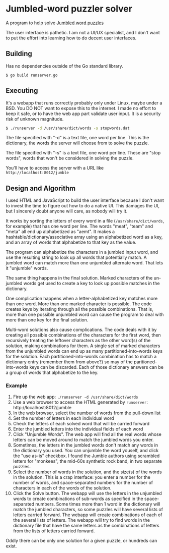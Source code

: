 # Jumbled-word puzzler solver

A program to help solve [Jumbled word puzzles](https://www.google.com/search?q=jumble&tbm=isch)

The user interface is pathetic.
I am not a UI/UX specialist,
and I don't want to put the effort into learning how to do
decent user interfaces.

## Building

Has no dependencies outside of the Go standard library.

    $ go build runserver.go

## Executing

It's a webapp that runs correctly probably only under Linux,
maybe under a BSD.
You DO NOT want to expose this to the internet.
I made no effort to keep it safe, or to have the web app part
validate user input.
It is a security risk of unknown magnitude.

```sh
$ ./runserver -d /usr/share/dict/words -s stopwords.dat
```

The file specified with "-d" is a text file,
one word per line.
This is the dictionary,
the words the server will choose from to solve the puzzle.

The file specified with "-s" is a text file,
one word per line.
These are "stop words",
words that won't be considered in solving the puzzle.

You'll have to access the server with a URL like `http://localhost:8012/jumble`

## Design and Algorithm

I used HTML and JavaScript to build the user interface because
I don't want to invest the time to figure out how to do a native UI.
This damages the UI, but I sincerely doubt anyone will care, as nobody will try it.

It works by sorting the letters of every word in a file (`/usr/share/dict/words`, for example)
that has one word per line.
The words "meat", "team" and "meta" all end up alphabetized as "aemt".
It makes a hashtable/dictionary/associative array using an alphabetized word
as a key, and an array of words that alphabetize to that key as the value.

The program can alphabetize the characters in a jumbled input word,
and use the resulting string to look up all words that potentially match.
A jumbled word can match more than one unjumbled alternate word.
That lets it "unjumble" words.

The same thing happens in the final solution.
Marked characters of the un-jumbled words get used to create a key
to look up possible matches in the dictionary.

One complication happens when a letter-alphabetized key matches more than one word.
More than one marked character is possible.
The code creates keys by iterating through all the possible combinations.
That is,
more than one possible unjumbled word can cause the program to deal with
more than one key for the final solution.

Multi-word solutions also cause complications.
The code deals with it by creating all possible combinations of the
characters for the first word, then recursively treating the leftover characters
as the other word(s) of the solution, making combinations for them.
A single set of marked characters from the unjumbled words
can end up as many partitioned-into-words keys for the solution.
Each partitioned-into-words combination has to match a dictionary
entry (remember them from above?) so may of the paritioned-into-words
keys can be discarded.
Each of those dictionary answers can be a group of words that alphabetize
to the key.

### Example

1. Fire up the web app: `./runserver -d /usr/share/dict/words`
2. Use a web browser to access the HTML generated by `runserver`: http://localhost:8012/jumble
3. In the web browser, select the number of words from the pull-down list
4. Set the number of letters in each individual word
5. Check the letters of each solved word that will be carried forward
6. Enter the jumbled letters into the individual fields of each word
7. Click "Unjumble Words". The web app will find all the real words whose
letters can be moved around to match the jumbled words you enter.
8. Sometimes, the letters in the jumbled words don't match any words
in the dictionary you used. 
You can unjumble the word youself, and click the "use as-is" checkbox.
I found the Jumble authors using scrambled letters for "monkees",
the mid-60s synthetic rock band, in two separate puzzles.
9. Select the number of words in the solution,
and the size(s) of the words in the solution.
This is a crap interface:
you enter a number for the number of words,
and space-separated numbers for the number of characters in each of the words
of the solution.
10. Click the Solve button.
The webapp will use the letters in the unjumbled words to create
combinations of sub-words as specified in the space-separated numbers.
Some times more than 1 word in the dictionary will match the jumbled characters,
so some puzzles will have several lists of letters carried forward.
The webapp will create combinations of each of the several lists of letters.
The webapp will try to find words in the dictionary file that have the same
letters as the combinations of letters from the lists of letters carried forward.

Oddly there can be only one solution for a given puzzle,
or hundreds can exist.
